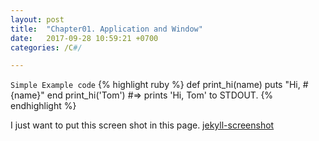 ```yaml
---
layout: post
title:  "Chapter01. Application and Window"
date:   2017-09-28 10:59:21 +0700
categories: /C#/

---
```

`Simple Example code`
{% highlight ruby %}
def print_hi(name)
  puts "Hi, #{name}"
end
print_hi('Tom')
#=> prints 'Hi, Tom' to STDOUT.
{% endhighlight %}

I just want to put this screen shot in this page.
[jekyll-screenshot](https://paypulse.github.io/assets/images/test.jpg)
